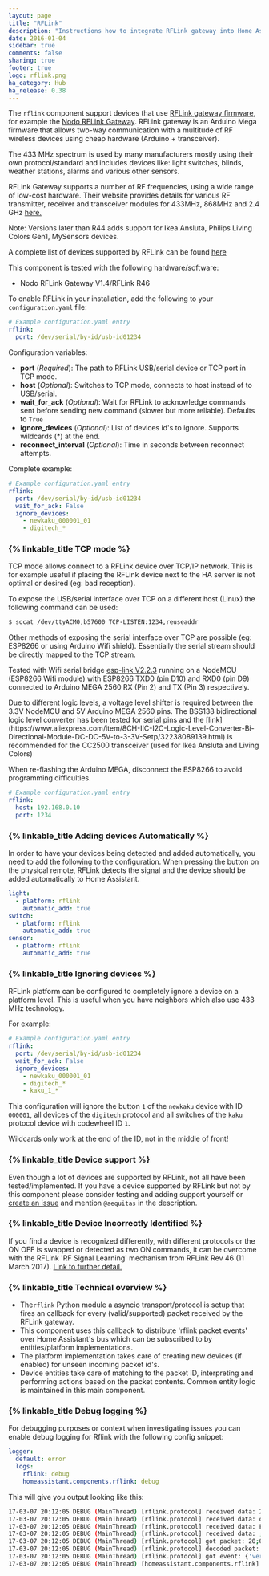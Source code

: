 ```yaml
---
layout: page
title: "RFLink"
description: "Instructions how to integrate RFLink gateway into Home Assistant."
date: 2016-01-04
sidebar: true
comments: false
sharing: true
footer: true
logo: rflink.png
ha_category: Hub
ha_release: 0.38
---
```


The `rflink` component support devices that use [RFLink gateway firmware](http://www.nemcon.nl/blog2/), for example the [Nodo RFLink Gateway](https://www.nodo-shop.nl/nl/21-rflink-gateway). RFLink gateway is an Arduino Mega firmware that allows two-way communication with a multitude of RF wireless devices using cheap hardware (Arduino + transceiver).

The 433 MHz spectrum is used by many manufacturers mostly using their own protocol/standard and includes devices like: light switches, blinds, weather stations, alarms and various other sensors.

RFLink Gateway supports a number of RF frequencies, using a wide range of low-cost hardware. Their website provides details for various RF transmitter, receiver and transceiver modules for 433MHz, 868MHz and 2.4 GHz [here.](http://www.nemcon.nl/blog2/wiring)

 <p class='note'>
 Note: Versions later than R44 adds support for Ikea Ansluta, Philips Living Colors Gen1, MySensors devices.
 </p>

A complete list of devices supported by RFLink can be found [here](http://www.nemcon.nl/blog2/devlist)

This component is tested with the following hardware/software:

- Nodo RFLink Gateway V1.4/RFLink R46

To enable RFLink in your installation, add the following to your `configuration.yaml` file:

```yaml
# Example configuration.yaml entry
rflink:
  port: /dev/serial/by-id/usb-id01234
```

Configuration variables:

- **port** (*Required*): The path to RFLink USB/serial device or TCP port in TCP mode.
- **host** (*Optional*): Switches to TCP mode, connects to host instead of to USB/serial.
- **wait_for_ack** (*Optional*): Wait for RFLink to acknowledge commands sent before sending new command (slower but more reliable). Defaults to `True`
- **ignore_devices** (*Optional*): List of devices id's to ignore. Supports wildcards (*) at the end.
- **reconnect_interval** (*Optional*): Time in seconds between reconnect attempts.

Complete example:

```yaml
# Example configuration.yaml entry
rflink:
  port: /dev/serial/by-id/usb-id01234
  wait_for_ack: False
  ignore_devices:
    - newkaku_000001_01
    - digitech_*
```

### {% linkable_title TCP mode %}

TCP mode allows connect to a RFLink device over TCP/IP network. This is for example useful if placing the RFLink device next to the HA server is not optimal or desired (eg: bad reception).

To expose the USB/serial interface over TCP on a different host (Linux) the following command can be used:

```bash
$ socat /dev/ttyACM0,b57600 TCP-LISTEN:1234,reuseaddr
```

Other methods of exposing the serial interface over TCP are possible (eg: ESP8266 or using Arduino Wifi shield). Essentially the serial stream should be directly mapped to the TCP stream.

Tested with Wifi serial bridge [esp-link V2.2.3](https://github.com/jeelabs/esp-link/releases/tag/v2.2.3) running on a NodeMCU (ESP8266 Wifi module) with ESP8266 TXD0 (pin D10) and RXD0 (pin D9) connected to Arduino MEGA 2560 RX (Pin 2) and TX (Pin 3) respectively. 

<p class='note warning'>
Due to different logic levels, a voltage level shifter is required between the 3.3V NodeMCU and 5V Arduino MEGA 2560 pins. The BSS138 bidirectional logic level converter has been tested for serial pins and the [link](https://www.aliexpress.com/item/8CH-IIC-I2C-Logic-Level-Converter-Bi-Directional-Module-DC-DC-5V-to-3-3V-Setp/32238089139.html) is recommended for the CC2500 transceiver (used for Ikea Ansluta and Living Colors)
</p>

<p class='note'>
When re-flashing the Arduino MEGA, disconnect the ESP8266 to avoid programming difficulties.
</p>

```yaml
# Example configuration.yaml entry
rflink:
  host: 192.168.0.10
  port: 1234
```

### {% linkable_title Adding devices Automatically %}

In order to have your devices being detected and added automatically, you need to add the following to the configuration.
When pressing the button on the physical remote, RFLink detects the signal and the device should be added automatically to Home Assistant.

```yaml
light:
  - platform: rflink
    automatic_add: true
switch:
  - platform: rflink
    automatic_add: true
sensor:
  - platform: rflink
    automatic_add: true
```

### {% linkable_title Ignoring devices %}

RFLink platform can be configured to completely ignore a device on a platform level. This is useful when you have neighbors which also use 433 MHz technology.

For example:

```yaml
# Example configuration.yaml entry
rflink:
  port: /dev/serial/by-id/usb-id01234
  wait_for_ack: False
  ignore_devices:
    - newkaku_000001_01
    - digitech_*
    - kaku_1_*
```

This configuration will ignore the button `1` of the `newkaku` device with ID `000001`, all devices of the `digitech` protocol and all switches of the `kaku` protocol device with codewheel ID `1`.

Wildcards only work at the end of the ID, not in the middle of front!

### {% linkable_title Device support %}

Even though a lot of devices are supported by RFLink, not all have been tested/implemented. If you have a device supported by RFLink but not by this component please consider testing and adding support yourself or [create an issue](https://github.com/home-assistant/home-assistant/issues/new) and mention `@aequitas` in the description.

### {% linkable_title Device Incorrectly Identified %}

If you find a device is recognized differently, with different protocols or the ON OFF is swapped or detected as two ON commands, it can  be overcome with the RFLink 'RF Signal Learning' mechanism from RFLink Rev 46 (11 March 2017). [Link to further detail.](http://www.nemcon.nl/blog2/faq#RFFind)

### {% linkable_title Technical overview %}

- The`rflink` Python module a asyncio transport/protocol is setup that fires an callback for every (valid/supported) packet received by the RFLink gateway.
- This component uses this callback to distribute 'rflink packet events' over Home Assistant's bus which can be subscribed to by entities/platform implementations.
- The platform implementation takes care of creating new devices (if enabled) for unseen incoming packet id's.
- Device entities take care of matching to the packet ID, interpreting and performing actions based on the packet contents. Common entity logic is maintained in this main component.

### {% linkable_title Debug logging %}

For debugging purposes or context when investigating issues you can enable debug logging for Rflink with the following config snippet:

```yaml
logger:
  default: error
  logs:
    rflink: debug
    homeassistant.components.rflink: debug
```

This will give you output looking like this:

```bash
17-03-07 20:12:05 DEBUG (MainThread) [rflink.protocol] received data: 20;00;Nod
17-03-07 20:12:05 DEBUG (MainThread) [rflink.protocol] received data: o RadioFrequencyLink - R
17-03-07 20:12:05 DEBUG (MainThread) [rflink.protocol] received data: FLink Gateway V1.1 - R45
17-03-07 20:12:05 DEBUG (MainThread) [rflink.protocol] received data: ;
17-03-07 20:12:05 DEBUG (MainThread) [rflink.protocol] got packet: 20;00;Nodo RadioFrequencyLink - RFLink Gateway V1.1 - R45;
17-03-07 20:12:05 DEBUG (MainThread) [rflink.protocol] decoded packet: {'firmware': 'RFLink Gateway', 'revision': '45', 'node': 'gateway', 'protocol': 'unknown', 'hardware': 'Nodo RadioFrequencyLink', 'version': '1.1'}
17-03-07 20:12:05 DEBUG (MainThread) [rflink.protocol] got event: {'version': '1.1', 'firmware': 'RFLink Gateway', 'revision': '45', 'hardware': 'Nodo RadioFrequencyLink', 'id': 'rflink'}
17-03-07 20:12:05 DEBUG (MainThread) [homeassistant.components.rflink] event of type unknown: {'version': '1.1', 'firmware': 'RFLink Gateway', 'revision': '45', 'hardware': 'Nodo RadioFrequencyLink', 'id': 'rflink'}
```
